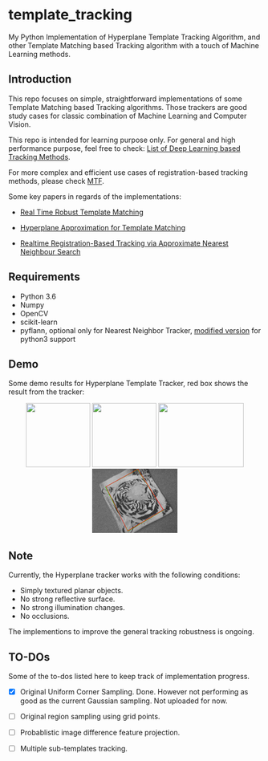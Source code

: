 # template_tracking
My Python Implementation of Hyperplane Template Tracking Algorithm, and other Template Matching based Tracking algorithm with a touch of Machine Learning methods.

## Introduction

This repo focuses on simple, straightforward implementations of some Template Matching based Tracking algorithms. Those trackers are good study cases for classic combination of Machine Learning and Computer Vision.

This repo is intended for learning purpose only. For general and high performance purpose, feel free to check: [List of Deep Learning based Tracking Methods](https://github.com/foolwood/benchmark_results).

For more complex and efficient use cases of registration-based tracking methods, please check [MTF](http://webdocs.cs.ualberta.ca/~vis/mtf/index.html).

Some key papers in regards of the implementations:

 - [Real Time Robust Template Matching](https://pdfs.semanticscholar.org/7fbc/4c4f01eb9716959ffef8b4a620a3d1c38577.pdf)
 
 - [Hyperplane Approximation for Template Matching](https://ieeexplore.ieee.org/abstract/document/1017625)

 - [Realtime Registration-Based Tracking via Approximate Nearest Neighbour Search](http://www.roboticsproceedings.org/rss09/p44.pdf)

## Requirements
- Python 3.6
- Numpy
- OpenCV
- scikit-learn
- pyflann, optional only for Nearest Neighbor Tracker, [modified version](https://github.com/nashory/pyflann) for python3 support

## Demo
Some demo results for Hyperplane Template Tracker, red box shows the result from the tracker:
<p align="center">
  <img src="images/result_book3.gif" width="128" height="128">
  <img src="images/result_box.gif" width="128" height="128">
  <img src="images/result_cereal.gif" width="170" height="128">
  <img src="images/result_towel.gif" width="170" height="128">
</p>

## Note
Currently, the Hyperplane tracker works with the following conditions:

 - Simply textured planar objects.
 - No strong reflective surface.
 - No strong illumination changes.
 - No occlusions.
 
The implementions to improve the general tracking robustness is ongoing.

## TO-DOs
Some of the to-dos listed here to keep track of implementation progress.

 - [x] Original Uniform Corner Sampling. Done. However not performing as good as the current Gaussian sampling. Not uploaded for now.

 - [ ] Original region sampling using grid points.

 - [ ] Probablistic image difference feature projection.

 - [ ] Multiple sub-templates tracking.

